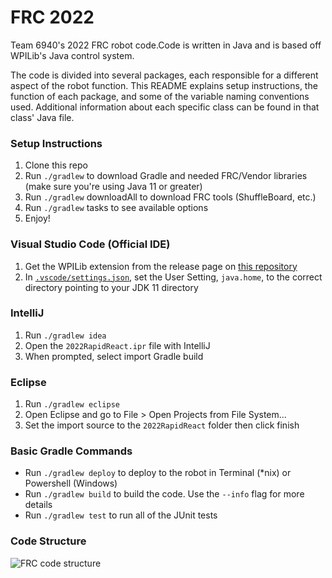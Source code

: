 # FRC 2022
Team 6940's 2022 FRC robot code.Code is written in Java and is based off WPILib's Java control system.

The code is divided into several packages, each responsible for a different aspect of the robot function. This README explains setup instructions, the function of each package, and some of the variable naming conventions used. Additional information about each specific class can be found in that class' Java file.

### Setup Instructions

1. Clone this repo
1. Run `./gradlew` to download Gradle and needed FRC/Vendor libraries (make sure you're using Java 11 or greater)
1. Run `./gradlew` downloadAll to download FRC tools (ShuffleBoard, etc.)
1. Run `./gradlew` tasks to see available options
1. Enjoy!

### Visual Studio Code (Official IDE)
1. Get the WPILib extension from the release page on [this repository](https://github.com/wpilibsuite/allwpilib/releases/latest)
2. In [`.vscode/settings.json`](.vscode/settings.json), set the User Setting, `java.home`, to the correct directory pointing to your JDK 11 directory

### IntelliJ
1. Run `./gradlew idea`
1. Open the `2022RapidReact.ipr` file with IntelliJ
1. When prompted, select import Gradle build

### Eclipse
1. Run `./gradlew eclipse`
1. Open Eclipse and go to File > Open Projects from File System...
1. Set the import source to the `2022RapidReact` folder then click finish

### Basic Gradle Commands
* Run `./gradlew deploy` to deploy to the robot in Terminal (*nix) or Powershell (Windows)
* Run `./gradlew build` to build the code.  Use the `--info` flag for more details
* Run `./gradlew test` to run all of the JUnit tests

### Code Structure

![FRC code structure](https://user-images.githubusercontent.com/62934294/160263652-df9f4034-478b-48ed-a99c-72ce4bbe1fda.png)
